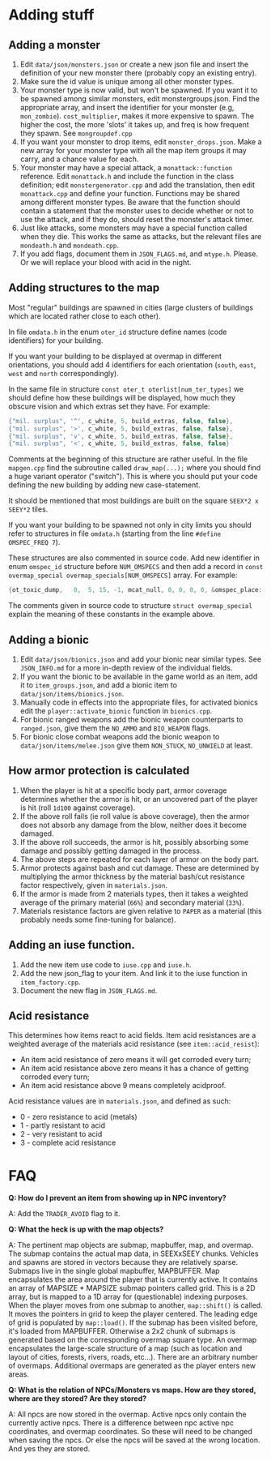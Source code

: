 # Adding stuff

## Adding a monster

1. Edit `data/json/monsters.json` or create a new json file and insert the definition of your new monster there (probably copy an existing entry).
2. Make sure the id value is unique among all other monster types.
3. Your monster type is now valid, but won't be spawned.  If you want it to be spawned among similar monsters, edit monstergroups.json.  Find the appropriate array, and insert the identifier for your monster (e.g, `mon_zombie`).  `cost_multiplier`, makes it more expensive to spawn. The higher the cost, the more 'slots' it takes up, and freq is how frequent they spawn.  See `mongroupdef.cpp`
4. If you want your monster to drop items, edit `monster_drops.json`.  Make a new array for your monster type with all the map item groups it may carry, and a chance value for each.
5. Your monster may have a special attack, a `monattack::function` reference.  Edit `monattack.h` and include the function in the class definition; edit `monstergenerator.cpp` and add the translation, then edit `monattack.cpp` and define your function.  Functions may be shared among different monster types.  Be aware that the function should contain a statement that the monster uses to decide whether or not to use the attack, and if they do, should reset the monster's attack timer.
6. Just like attacks, some monsters may have a special function called when they die.  This works the same as attacks, but the relevant files are `mondeath.h` and `mondeath.cpp`.
7. If you add flags, document them in `JSON_FLAGS.md`, and `mtype.h`. Please. Or we will replace your blood with acid in the night.

## Adding structures to the map

Most "regular" buildings are spawned in cities (large clusters of buildings which are located rather close to each other).

In file `omdata.h` in the enum `oter_id` structure define names (code identifiers) for your building.

If you want your building to be displayed at overmap in different orientations, you should add 4 identifiers for each orientation (`south`, `east`, `west` and `north` correspondingly).

In the same file in structure `const oter_t oterlist[num_ter_types]` we should define how these buildings will be displayed, how much they obscure vision and which extras set they have. For example:

```C++
{"mil. surplus", '^', c_white, 5, build_extras, false, false},
{"mil. surplus", '>', c_white, 5, build_extras, false, false},
{"mil. surplus", 'v', c_white, 5, build_extras, false, false},
{"mil. surplus", '<', c_white, 5, build_extras, false, false}
```

Comments at the beginning of this structure are rather useful. In the file `mapgen.cpp` find the subroutine called `draw_map(...);` where you should find a huge variant operator ("switch"). This is where you should put your code defining the new building by adding new case-statement.

It should be mentioned that most buildings are built on the square `SEEX*2 x SEEY*2` tiles.

If you want your building to be spawned not only in city limits you should refer to structures in file `omdata.h` (starting from the line `#define OMSPEC_FREQ 7`).

These structures are also commented in source code. Add new identifier in enum `omspec_id` structure before `NUM_OMSPECS` and then add a record in `const overmap_special overmap_specials[NUM_OMSPECS]` array. For example:

```C++
{ot_toxic_dump,   0,  5, 15, -1, mcat_null, 0, 0, 0, 0, &omspec_place::wilderness,0}
```

The comments given in source code to structure `struct overmap_special` explain the meaning of these constants in the example above.

## Adding a bionic

1. Edit `data/json/bionics.json` and add your bionic near similar types. See `JSON_INFO.md` for a more in-depth review of the individual fields.
2. If you want the bionic to be available in the game world as an item, add it to `item_groups.json`, and add a bionic item to `data/json/items/bionics.json`.
3. Manually code in effects into the appropriate files, for activated bionics edit the `player::activate_bionic` function in `bionics.cpp`.
4. For bionic ranged weapons add the bionic weapon counterparts to `ranged.json`, give them the `NO_AMMO` and `BIO_WEAPON` flags.
5. For bionic close combat weapons add the bionic weapon to `data/json/items/melee.json` give them `NON_STUCK`, `NO_UNWIELD` at least.

## How armor protection is calculated

1. When the player is hit at a specific body part, armor coverage determines whether the armor is hit, or an uncovered part of the player is hit (roll `1d100` against coverage).
2. If the above roll fails (ie roll value is above coverage), then the armor does not absorb any damage from the blow, neither does it become damaged.
3. If the above roll succeeds, the armor is hit, possibly absorbing some damage and possibly getting damaged in the process.
4. The above steps are repeated for each layer of armor on the body part.
5. Armor protects against bash and cut damage.  These are determined by multiplying the armor thickness by the material bash/cut resistance factor respectively, given in `materials.json`.
6. If the armor is made from 2 materials types, then it takes a weighted average of the primary material (`66%`) and secondary material (`33%`).
7. Materials resistance factors are given relative to `PAPER` as a material (this probably needs some fine-tuning for balance).

## Adding an iuse function.

1. Add the new item use code to `iuse.cpp` and `iuse.h`.
2. Add the new json_flag to your item. And link it to the iuse function in `item_factory.cpp`.
3. Document the new flag in `JSON_FLAGS.md`.

## Acid resistance

This determines how items react to acid fields.  Item acid resistances are a weighted average of the materials acid resistance (see `item::acid_resist`):

- An item acid resistance of zero means it will get corroded every turn;
- An item acid resistance above zero means it has a chance of getting corroded every turn;
- An item acid resistance above 9 means completely acidproof.

Acid resistance values are in `materials.json`, and defined as such:

- 0 - zero resistance to acid (metals)
- 1 - partly resistant to acid
- 2 - very resistant to acid
- 3 - complete acid resistance

# FAQ

**Q: How do I prevent an item from showing up in NPC inventory?**

A: Add the `TRADER_AVOID` flag to it.

**Q: What the heck is up with the map objects?**

A: The pertinent map objects are submap, mapbuffer, map, and overmap.  The submap contains the actual map data, in SEEXxSEEY chunks.  Vehicles and spawns are stored in vectors because they are relatively sparse.  Submaps live in the single global mapbuffer, MAPBUFFER. Map encapsulates the area around the player that is currently active.  It contains an array of MAPSIZE * MAPSIZE submap pointers called grid.  This is a 2D array, but is mapped to a 1D array for (questionable) indexing purposes.  When the player moves from one submap to another, `map::shift()` is called.  It moves the pointers in grid to keep the player centered.  The leading edge of grid is populated by `map::load()`.  If the submap has been visited before, it's loaded from MAPBUFFER.  Otherwise a 2x2 chunk of submaps is generated based on the corresponding overmap square type.  An overmap encapsulates the large-scale structure of a map (such as location and layout of cities, forests, rivers, roads, etc...).  There are an arbitrary number of overmaps.  Additional overmaps are generated as the player enters new areas.

**Q: What is the relation of NPCs/Monsters vs maps. How are they stored, where are they stored? Are they stored?**

A: All npcs are now stored in the overmap. Active npcs only contain the currently active npcs. There is a difference between npc active npc coordinates, and overmap coordinates. So these will need to be changed when saving the npcs. Or else the npcs will be saved at the wrong location. And yes they are stored.
